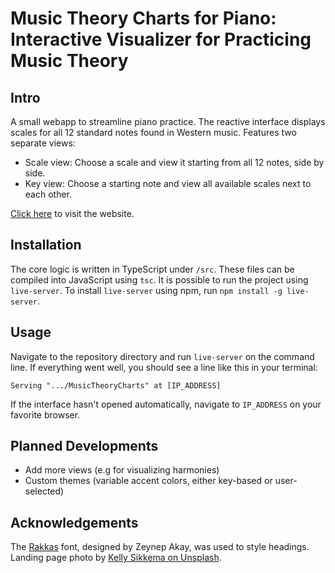 # Music Theory Charts for Piano: Interactive Visualizer for Practicing Music Theory

## Intro
A small webapp to streamline piano practice. The reactive interface displays scales for all 12 standard notes found in Western music. Features two separate views:
- Scale view: Choose a scale and view it starting from all 12 notes, side by side.
- Key view: Choose a starting note and view all available scales next to each other.

[Click here](https://markmitrani.github.io/MusicTheoryCharts/index.html) to visit the website.

## Installation
The core logic is written in TypeScript under ```/src```. These files can be compiled into JavaScript using ```tsc```.
It is possible to run the project using ```live-server```. To install ```live-server``` using npm, run ```npm install -g live-server```.

## Usage
Navigate to the repository directory and run ```live-server``` on the command line. If everything went well, you should see a line like this in your terminal:

```Serving ".../MusicTheoryCharts" at [IP_ADDRESS]```

If the interface hasn't opened automatically, navigate to ```IP_ADDRESS``` on your favorite browser.

## Planned Developments
- Add more views (e.g for visualizing harmonies)
- Custom themes (variable accent colors, either key-based or user-selected)

## Acknowledgements
The [Rakkas](https://fonts.google.com/specimen/Rakkas) font, designed by Zeynep Akay, was used to style headings.
Landing page photo by [Kelly Sikkema on Unsplash](https://unsplash.com/@kellysikkema).
